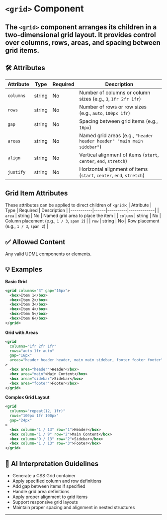 # `<grid>` Component

The `<grid>` component arranges its children in a two-dimensional grid layout. It provides control over columns, rows, areas, and spacing between grid items.
---

## 🛠 Attributes
| Attribute | Type | Required | Description |
|-----------|------|----------|-------------|
| `columns` | string | No | Number of columns or column sizes (e.g., `3`, `1fr 2fr 1fr`) |
| `rows` | string | No | Number of rows or row sizes (e.g., `auto`, `100px 1fr`) |
| `gap` | string | No | Spacing between grid items (e.g., `16px`) |
| `areas` | string | No | Named grid areas (e.g., `"header header header" "main main sidebar"`) |
| `align` | string | No | Vertical alignment of items (`start`, `center`, `end`, `stretch`) |
| `justify` | string | No | Horizontal alignment of items (`start`, `center`, `end`, `stretch`) |

## Grid Item Attributes
These attributes can be applied to direct children of `<grid>`:
| Attribute | Type | Required | Description |
|-----------|------|----------|-------------|
| `area` | string | No | Named grid area to place the item |
| `column` | string | No | Column placement (e.g., `1 / 3`, `span 2`) |
| `row` | string | No | Row placement (e.g., `1 / 3`, `span 2`) |

## ✅ Allowed Content
Any valid UDML components or elements.

## 💡 Examples

**Basic Grid**
```xml
<grid columns="3" gap="16px">
  <box>Item 1</box>
  <box>Item 2</box>
  <box>Item 3</box>
  <box>Item 4</box>
  <box>Item 5</box>
  <box>Item 6</box>
</grid>
```

**Grid with Areas**
```xml
<grid 
  columns="1fr 2fr 1fr"
  rows="auto 1fr auto"
  gap="16px"
  areas="header header header, main main sidebar, footer footer footer"
>
  <box area="header">Header</box>
  <box area="main">Main Content</box>
  <box area="sidebar">Sidebar</box>
  <box area="footer">Footer</box>
</grid>
```

**Complex Grid Layout**
```xml
<grid 
  columns="repeat(12, 1fr)"
  rows="100px 1fr 100px"
  gap="24px"
>
  <box column="1 / 13" row="1">Header</box>
  <box column="1 / 9" row="2">Main Content</box>
  <box column="9 / 13" row="2">Sidebar</box>
  <box column="1 / 13" row="3">Footer</box>
</grid>
```

## 🧩 AI Interpretation Guidelines
- Generate a CSS Grid container
- Apply specified column and row definitions
- Add gap between items if specified
- Handle grid area definitions
- Apply proper alignment to grid items
- Support responsive grid layouts
- Maintain proper spacing and alignment in nested structures
--- 